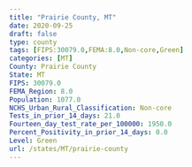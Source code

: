 ```yaml
---
title: "Prairie County, MT"
date: 2020-09-25
draft: false
type: county
tags: [FIPS:30079.0,FEMA:8.0,Non-core,Green]
categories: [MT]
County: Prairie County
State: MT
FIPS: 30079.0
FEMA_Region: 8.0
Population: 1077.0
NCHS_Urban_Rural_Classification: Non-core
Tests_in_prior_14_days: 21.0
Fourteen_day_test_rate_per_100000: 1950.0
Percent_Positivity_in_prior_14_days: 0.0
Level: Green
url: /states/MT/prairie-county
---
```



